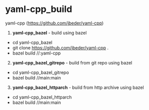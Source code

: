 # yaml-cpp_build
yaml-cpp (https://github.com/jbeder/yaml-cpp)

1. **yaml-cpp_bazel** - build using bazel
  * cd yaml-cpp_bazel
  * git clone https://github.com/jbeder/yaml-cpp .
  * bazel build //:yaml-cpp

2. **yaml-cpp_bazel_gitrepo** - build from git repo using bazel
  * cd yaml-cpp_bazel_gitrepo
  * bazel build //main:main

3. **yaml-cpp_bazel_httparch** - build from http archive using bazel
  * cd yaml-cpp_bazel_httparch
  * bazel build //main:main
